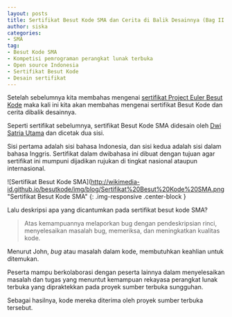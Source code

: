 ```yaml
---
layout: posts
title: Sertifikat Besut Kode SMA dan Cerita di Balik Desainnya (Bag II Habis)
author: siska
categories:
- SMA
tag:
- Besut Kode SMA
- Kompetisi pemrograman perangkat lunak terbuka
- Open source Indonesia
- Sertifikat Besut Kode 
- Desain sertifikat
---
```


Setelah sebelumnya kita membahas mengenai [sertifikat Project Euler Besut Kode](https://wikimedia-id.github.io/sma/2017/01/05/SertifikatBesutKodedanCeritaDesain.html) 
maka kali ini kita akan membahas mengenai sertifikat Besut Kode dan cerita dibalik desainnya. 

Seperti sertifikat sebelumnya, sertifikat Besut Kode SMA didesain oleh [Dwi Satria Utama](https://github.com/RioSatria) dan dicetak dua sisi. 

Sisi pertama adalah sisi bahasa Indonesia, dan sisi kedua adalah sisi dalam bahasa Inggris. Sertifikat dalam dwibahasa ini dibuat dengan tujuan agar sertifikat ini mumpuni dijadikan rujukan di tingkat nasional ataupun internasional. 

![Sertifikat Besut Kode SMA](http://wikimedia-id.github.io/besutkode/img/blog/Sertifikat%20Besut%20Kode%20SMA.png "Sertifikat Besut Kode SMA" {: .img-responsive .center-block } 

Lalu deskripsi apa yang dicantumkan pada sertifikat besut kode SMA? 

>Atas kemampuannya melaporkan bug dengan pendeskripsian rinci, menyelesaikan masalah bug, memeriksa, dan meningkatkan kualitas kode. 

Menurut John, *bug* atau masalah dalam kode, membutuhkan keahlian untuk ditemukan. 

Peserta mampu berkolaborasi dengan peserta lainnya dalam menyelesaikan masalah dan tugas yang menuntut kemampuan rekayasa perangkat lunak terbuka yang dipraktekkan pada proyek sumber terbuka sungguhan. 

Sebagai hasilnya, kode mereka diterima oleh proyek sumber terbuka tersebut. 
